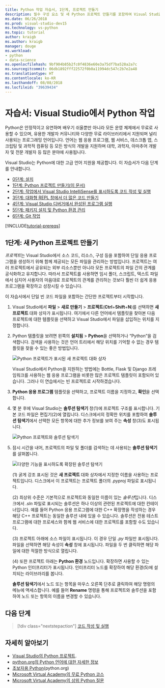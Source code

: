 ```yaml
---
title: Python 작업 자습서, 1단계, 프로젝트 만들기
description: 필수 구성 요소 및 새 Python 프로젝트 만들기를 포함하여 Visual Studio의 Python 기능에 대한 핵심 연습의 개요 및 1단계입니다.
ms.date: 06/26/2018
ms.prod: visual-studio-dev15
ms.technology: vs-python
ms.topic: tutorial
author: kraigb
ms.author: kraigb
manager: douge
ms.workload:
- python
- data-science
ms.openlocfilehash: 9bf904b85b2fc0f4836e60e3a75df7ba528a2a7c
ms.sourcegitcommit: 06db1892fff22572f0b0a11994dc547c2b7e2a48
ms.translationtype: HT
ms.contentlocale: ko-KR
ms.lasthandoff: 08/08/2018
ms.locfileid: "39639434"
---
```

# <a name="tutorial-work-with-python-in-visual-studio"></a>자습서: Visual Studio에서 Python 작업

Python은 안정적이고 유연하며 배우기 쉬울뿐만 아니라 모든 운영 체제에서 무료로 사용할 수 있으며, 유용한 개발자 커뮤니티와 다양한 무료 라이브러리에서 지원되며 널리 사용되는 프로그래밍 언어입니다. 언어는 웹 응용 프로그램, 웹 서비스, 데스크톱 앱, 스크립팅 및 과학적 컴퓨팅 등 모든 방식의 개발을 지원하며 대학, 과학자, 아마추어 개발자 및 전문 개발자 등 많은 분야에 사용됩니다.

Visual Studio는 Python에 대한 고급 언어 지원을 제공합니다. 이 자습서가 다음 단계를 안내합니다.

- [0단계: 설치](tutorial-working-with-python-in-visual-studio-step-00-installation.md)
- [1단계: Python 프로젝트 만들기(이 문서)](#step-1-create-a-new-python-project)
- [2단계: 작업에서 Visual Studio IntelliSense를 표시하도록 코드 작성 및 실행](tutorial-working-with-python-in-visual-studio-step-02-writing-code.md)
- [3단계: 대화형 REPL 창에서 더 많은 코드 만들기](tutorial-working-with-python-in-visual-studio-step-03-interactive-repl.md)
- [4단계: Visual Studio 디버거에서 완성된 프로그램 실행](tutorial-working-with-python-in-visual-studio-step-04-debugging.md)
- [5단계: 패키지 설치 및 Python 환경 관리](tutorial-working-with-python-in-visual-studio-step-05-installing-packages.md)
- [6단계: Git 작업](tutorial-working-with-python-in-visual-studio-step-06-working-with-git.md)

[!INCLUDE[tutorial-prereqs](includes/tutorial-prereqs.md)]

## <a name="step-1-create-a-new-python-project"></a>1단계: 새 Python 프로젝트 만들기

*프로젝트*는 Visual Studio에서 소스 코드, 리소스, 구성 등을 포함하여 단일 응용 프로그램을 생성하기 위해 함께 제공되는 모든 파일을 관리하는 방법입니다. 프로젝트는 여러 프로젝트에서 공유되는 외부 리소스뿐만 아니라 모든 프로젝트의 파일 간의 관계를 공식화하고 유지합니다. 따라서 프로젝트를 사용하면 임시 폴더, 스크립트, 텍스트 파일에서 심지어 사용자의 마음대로 프로젝트의 관계를 관리하는 것보다 훨씬 더 쉽게 응용 프로그램을 확장하고 성장시킬 수 있습니다.

이 자습서에서 단일 빈 코드 파일을 포함하는 간단한 프로젝트부터 시작합니다.

1. Visual Studio에서 **파일** > **새로 만들기** > **프로젝트**(**Ctrl**+**Shift**+**N**)를 선택하면 **새 프로젝트** 대화 상자가 표시됩니다. 여기에서 다른 언어에서 템플릿을 찾아본 다음 프로젝트에 대한 템플릿을 선택하고 Visual Studio에서 파일을 삽입하는 위치를 지정합니다.

1. Python 템플릿을 보려면 왼쪽의 **설치됨** > **Python**을 선택하거나 “Python”을 검색합니다. 검색을 사용하는 것은 언어 트리에서 해당 위치를 기억할 수 없는 경우 템플릿을 찾을 수 있는 좋은 방법입니다.

    ![Python 프로젝트가 표시된 새 프로젝트 대화 상자](media/vs-getting-started-python-01-new-project.png)

    Visual Studio에서 Python을 지원하는 방법에는 Bottle, Flask 및 Django 프레임워크를 사용하는 웹 응용 프로그램을 비롯한 많은 프로젝트 템플릿이 포함되어 있습니다. 그러나 이 연습에서는 빈 프로젝트로 시작하겠습니다.

1. **Python 응용 프로그램** 템플릿을 선택하고, 프로젝트 이름을 지정하고, **확인**을 선택합니다.

1. 몇 분 후에 Visual Studio는 **솔루션 탐색기** 창(1)에 프로젝트 구조를 표시합니다. 기본 코드 파일은 편집기(2)에 열립니다. 디스크에서의 정확한 위치를 포함하여 **솔루션 탐색기**에서 선택한 모든 항목에 대한 추가 정보를 보여 주는 **속성** 창(3)도 표시됩니다.

    ![Python 프로젝트와 솔루션 탐색기](media/vs-getting-started-python-02-windows.png)

1. 잠시 시간을 내어, 프로젝트의 파일 및 폴더를 검색하는 데 사용되는 **솔루션 탐색기**를 살펴봅니다.

    ![다양한 기능을 표시하도록 확장된 솔루션 탐색기](media/vs-getting-started-python-03-solution-explorer.png)

    (1) 굵게 강조 표시된 것은 **새 프로젝트** 대화 상자에서 지정한 이름을 사용하는 프로젝트입니다. 디스크에서 이 프로젝트는 프로젝트 폴더의 *.pyproj* 파일로 표시됩니다.

    (2) 최상위 수준은 기본적으로 프로젝트와 동일한 이름이 있는 *솔루션*입니다. 디스크에서 *.sln* 파일로 표시되는 솔루션은 하나 이상의 관련된 프로젝트에 대한 컨테이너입니다. 예를 들어 Python 응용 프로그램에 대한 C++ 확장명을 작성하는 경우 해당 C++ 프로젝트는 동일한 솔루션 내에 있을 수 있습니다. 솔루션은 전용 테스트 프로그램에 대한 프로세스와 함께 웹 서비스에 대한 프로젝트를 포함할 수도 있습니다. 

    (3) 프로젝트 아래에 소스 파일이 표시됩니다. 이 경우 단일 *.py* 파일만 표시됩니다. 파일을 선택하면 해당 속성이 **속성** 창에 표시됩니다. 파일을 두 번 클릭하면 해당 파일에 대한 적절한 방식으로 열립니다.

    (4) 또한 프로젝트 아래는 **Python 환경** 노드입니다. 확장하면 사용할 수 있는 Python 인터프리터가 표시됩니다. 인터프리터 노드를 확장하여 해당 환경(5)에 설치되는 라이브러리를 봅니다.

    **솔루션 탐색기**에서 노드 또는 항목을 마우스 오른쪽 단추로 클릭하여 해당 명령의 메뉴에 액세스합니다. 예를 들어 **Rename** 명령을 통해 프로젝트와 솔루션을 포함하여 노드 또는 항목의 이름을 변경할 수 있습니다.

## <a name="next-step"></a>다음 단계

> [!div class="nextstepaction"]
> [코드 작성 및 실행](tutorial-working-with-python-in-visual-studio-step-02-writing-code.md)

## <a name="go-deeper"></a>자세히 알아보기

- [Visual Studio의 Python 프로젝트](managing-python-projects-in-visual-studio.md).
- [python.org의 Python 언어에 대한 자세한 정보](https://www.python.org)
- [초보자용 Python](https://www.python.org/about/gettingstarted/)(python.org)
- [Microsoft Virtual Academy의 무료 Python 코스](https://mva.microsoft.com/search/SearchResults.aspx#!q=python)
- [Microsoft Virtual Academy의 상위 Python 질문](https://aka.ms/mva-top-python-questions)
